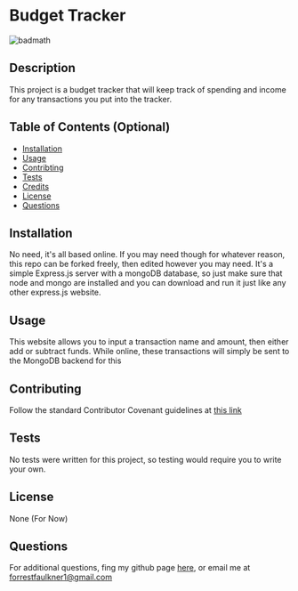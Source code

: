 # Budget Tracker
  ![badmath](https://img.shields.io/github/license/QuaggWasTaken/symmetrical-bassoon)
  
  ## Description 
  
  This project is a budget tracker that will keep track of spending and income for any transactions you put into the tracker.
  
  
  ## Table of Contents (Optional)
  
  * [Installation](#installation)
  * [Usage](#usage)
  * [Contribting](#contributing)
  * [Tests](#tests)
  * [Credits](#credits)
  * [License](#license)
  * [Questions](#questions)
  
  
  ## Installation
  
  No need, it's all based online. If you may need though for whatever reason, this repo can be forked freely, then edited however you may need. It's a simple Express.js server with a mongoDB database, so just make sure that node and mongo are installed and you can download and run it just like any other express.js website.
  

  ## Usage 
  
  This website allows you to input a transaction name and amount, then either add or subtract funds. While online, these transactions will simply be sent to the MongoDB backend for this

  
  ## Contributing

  Follow the standard Contributor Covenant guidelines at [this link](https://www.contributor-covenant.org/version/2/0/code_of_conduct/)
  
  
  ## Tests

  No tests were written for this project, so testing would require you to write your own.
  
   
  ## License
  
  None (For Now)


  ## Questions

  For additional questions, fing my github page [here](https://github.com/QuaggWasTaken/), or email me at <forrestfaulkner1@gmail.com>
  
